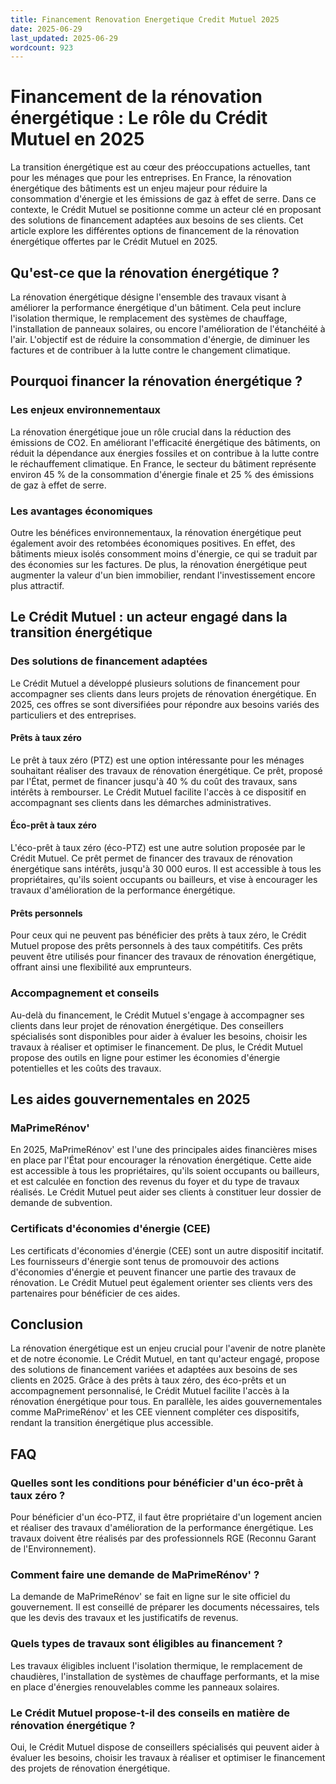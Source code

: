```yaml
---
title: Financement Renovation Energetique Credit Mutuel 2025
date: 2025-06-29
last_updated: 2025-06-29
wordcount: 923
---
```


# Financement de la rénovation énergétique : Le rôle du Crédit Mutuel en 2025

La transition énergétique est au cœur des préoccupations actuelles, tant pour les ménages que pour les entreprises. En France, la rénovation énergétique des bâtiments est un enjeu majeur pour réduire la consommation d'énergie et les émissions de gaz à effet de serre. Dans ce contexte, le Crédit Mutuel se positionne comme un acteur clé en proposant des solutions de financement adaptées aux besoins de ses clients. Cet article explore les différentes options de financement de la rénovation énergétique offertes par le Crédit Mutuel en 2025.

## Qu'est-ce que la rénovation énergétique ?

La rénovation énergétique désigne l'ensemble des travaux visant à améliorer la performance énergétique d'un bâtiment. Cela peut inclure l'isolation thermique, le remplacement des systèmes de chauffage, l'installation de panneaux solaires, ou encore l'amélioration de l'étanchéité à l'air. L'objectif est de réduire la consommation d'énergie, de diminuer les factures et de contribuer à la lutte contre le changement climatique.

## Pourquoi financer la rénovation énergétique ?

### Les enjeux environnementaux

La rénovation énergétique joue un rôle crucial dans la réduction des émissions de CO2. En améliorant l'efficacité énergétique des bâtiments, on réduit la dépendance aux énergies fossiles et on contribue à la lutte contre le réchauffement climatique. En France, le secteur du bâtiment représente environ 45 % de la consommation d'énergie finale et 25 % des émissions de gaz à effet de serre.

### Les avantages économiques

Outre les bénéfices environnementaux, la rénovation énergétique peut également avoir des retombées économiques positives. En effet, des bâtiments mieux isolés consomment moins d'énergie, ce qui se traduit par des économies sur les factures. De plus, la rénovation énergétique peut augmenter la valeur d'un bien immobilier, rendant l'investissement encore plus attractif.

## Le Crédit Mutuel : un acteur engagé dans la transition énergétique

### Des solutions de financement adaptées

Le Crédit Mutuel a développé plusieurs solutions de financement pour accompagner ses clients dans leurs projets de rénovation énergétique. En 2025, ces offres se sont diversifiées pour répondre aux besoins variés des particuliers et des entreprises.

#### Prêts à taux zéro

Le prêt à taux zéro (PTZ) est une option intéressante pour les ménages souhaitant réaliser des travaux de rénovation énergétique. Ce prêt, proposé par l'État, permet de financer jusqu'à 40 % du coût des travaux, sans intérêts à rembourser. Le Crédit Mutuel facilite l'accès à ce dispositif en accompagnant ses clients dans les démarches administratives.

#### Éco-prêt à taux zéro

L'éco-prêt à taux zéro (éco-PTZ) est une autre solution proposée par le Crédit Mutuel. Ce prêt permet de financer des travaux de rénovation énergétique sans intérêts, jusqu'à 30 000 euros. Il est accessible à tous les propriétaires, qu'ils soient occupants ou bailleurs, et vise à encourager les travaux d'amélioration de la performance énergétique.

#### Prêts personnels

Pour ceux qui ne peuvent pas bénéficier des prêts à taux zéro, le Crédit Mutuel propose des prêts personnels à des taux compétitifs. Ces prêts peuvent être utilisés pour financer des travaux de rénovation énergétique, offrant ainsi une flexibilité aux emprunteurs.

### Accompagnement et conseils

Au-delà du financement, le Crédit Mutuel s'engage à accompagner ses clients dans leur projet de rénovation énergétique. Des conseillers spécialisés sont disponibles pour aider à évaluer les besoins, choisir les travaux à réaliser et optimiser le financement. De plus, le Crédit Mutuel propose des outils en ligne pour estimer les économies d'énergie potentielles et les coûts des travaux.

## Les aides gouvernementales en 2025

### MaPrimeRénov'

En 2025, MaPrimeRénov' est l'une des principales aides financières mises en place par l'État pour encourager la rénovation énergétique. Cette aide est accessible à tous les propriétaires, qu'ils soient occupants ou bailleurs, et est calculée en fonction des revenus du foyer et du type de travaux réalisés. Le Crédit Mutuel peut aider ses clients à constituer leur dossier de demande de subvention.

### Certificats d'économies d'énergie (CEE)

Les certificats d'économies d'énergie (CEE) sont un autre dispositif incitatif. Les fournisseurs d'énergie sont tenus de promouvoir des actions d'économies d'énergie et peuvent financer une partie des travaux de rénovation. Le Crédit Mutuel peut également orienter ses clients vers des partenaires pour bénéficier de ces aides.

## Conclusion

La rénovation énergétique est un enjeu crucial pour l'avenir de notre planète et de notre économie. Le Crédit Mutuel, en tant qu'acteur engagé, propose des solutions de financement variées et adaptées aux besoins de ses clients en 2025. Grâce à des prêts à taux zéro, des éco-prêts et un accompagnement personnalisé, le Crédit Mutuel facilite l'accès à la rénovation énergétique pour tous. En parallèle, les aides gouvernementales comme MaPrimeRénov' et les CEE viennent compléter ces dispositifs, rendant la transition énergétique plus accessible.

## FAQ

### Quelles sont les conditions pour bénéficier d'un éco-prêt à taux zéro ?

Pour bénéficier d'un éco-PTZ, il faut être propriétaire d'un logement ancien et réaliser des travaux d'amélioration de la performance énergétique. Les travaux doivent être réalisés par des professionnels RGE (Reconnu Garant de l'Environnement).

### Comment faire une demande de MaPrimeRénov' ?

La demande de MaPrimeRénov' se fait en ligne sur le site officiel du gouvernement. Il est conseillé de préparer les documents nécessaires, tels que les devis des travaux et les justificatifs de revenus.

### Quels types de travaux sont éligibles au financement ?

Les travaux éligibles incluent l'isolation thermique, le remplacement de chaudières, l'installation de systèmes de chauffage performants, et la mise en place d'énergies renouvelables comme les panneaux solaires.

### Le Crédit Mutuel propose-t-il des conseils en matière de rénovation énergétique ?

Oui, le Crédit Mutuel dispose de conseillers spécialisés qui peuvent aider à évaluer les besoins, choisir les travaux à réaliser et optimiser le financement des projets de rénovation énergétique.